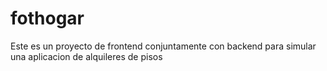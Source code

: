 # fothogar

Este es un proyecto de frontend conjuntamente con backend para simular una aplicacion de alquileres de pisos


